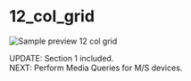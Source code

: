 # 12_col_grid

![Sample preview 12 col grid](https://arianzargaran.github.io/12_col_grid/css/styling/preview.png)

UPDATE: Section 1 included.<br>
NEXT: Perform Media Queries for M/S devices.
